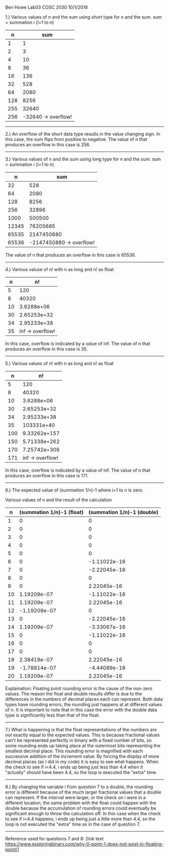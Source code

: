 Ben Howe
Lab03
COSC 2030
10/1/2018

1.) Various values of n and the sum using short type for n and the sum.
sum = summation i (i=1 to n)

|n|sum|
|----|----|
|1|1|
|2|3|
|4|10|
|8|36|
|16|136|
|32|528|
|64|2080|
|128|8256|
|255|32640|
|256|-32640 -> overflow!|

----

2.) An overflow of the short data type results in the value changing sign. In this case, the sum flips from positive to negative.
The value of n that produces an overflow in this case is 256.

----

3.) Various values of n and the sum using long type for n and the sum.
sum = summation i (i=1 to n)

|n|sum|
|----|----|
|32|528|
|64|2080|
|128|8256|
|256|32896|
|1000|500500|
|12345|76205685|
|65535|2147450880|
|65536|-2147450880 -> overflow!|

The value of n that produces an overflow in this case is 65536.

----

4.) Various valuse of n! with n as long and n! as float

|n|n!|
|----|----|
|5|120|
|8|40320|
|10|3.6288e+06|
|30|2.65253e+32|
|34|2.95233e+38|
|35|inf -> overflow!|

In this case, overflow is indicated by a value of inf.
The value of n that produces an overflow in this case is 35.

----

5.) Various values of n! with n as long and n! as float

|n|n!|
|----|----|
|5|120|
|8|40320|
|10|3.6288e+06|
|30|2.65253e+32|
|34|2.95233e+38|
|35|103331e+40|
|100|9.33262e+157|
|150|5.71338e+262|
|170|7.25742e+306|
|171|inf -> overflow!|

In this case, overflow is indicated by a value of inf.
The value of n that produces an overflow in this case is 171.

----

6.) The expected value of (summation 1/n)-1 where i=1 to n is zero.

Various values of n and the result of the calculation

|n|(summation 1/n)-1 (float)|(summation 1/n)-1 (double)|
|---|---|---|
|1|0|0|
|2|0|0|
|3|0|0|
|4|0|0|
|5|0|0|
|6|0|-1.11022e-16|
|7|0|-2.22045e-16|
|8|0|0|
|9|0|2.22045e-16|
|10|1.19209e-07|-1.11022e-16|
|11|1.19209e-07|2.22045e-16|
|12|-1.19209e-07|0|
|13|0|-2.22045e-16|
|14|1.19209e-07|-3.33067e-16|
|15|0|-1.11022e-16|
|16|0|0|
|17|0|0|
|18|2.38419e-07|2.22045e-16|
|19|-1.78814e-07|-4.44089e-16|
|20|1.19209e-07|2.22045e-16|

Explaination: Floating point rounding error is the cause of the non-zero values. The reason the float and double results differ is due to the differences in the numbers of decimal places each can represent. Both data types have rounding errors, the rounding just happens at at different values of n. It is important to note that in this case the error with the double data type is significantly less than that of the float.

----

7.) What is happening is that the float representations of the numbers are not exactly equal to the expected values. This is because fractional values can't be represented perfectly in binary with a fixed number of bits, so some rounding ends up taking place at the outermost bits representing the smallest decimal place. This rounding error is magnified with each successive addition of the increment value. By forcing the display of more decimal places (as I did in my code) it is easy to see what happens. When the check to see if i<4.4, i ends up being just less than 4.4 when it "actually" should have been 4.4, so the loop is executed the "extra" time.

----

8.) By changing the variable i from question 7 to a double, the rounding error is different because of the much larger fractional values that a double can represent. If the interval were larger, or the check on i were in a different location, the same problem with the float could happen with the double because the accumulation of rounding errors could eventually be significant enough to throw the calculation off. In this case when the check to see if i<4.4 happens, i ends up being just a little more than 4.4, so the loop is not executed the "extra" time as in the case of question 7.

----

Reference used for questions 7 and 8: [link text https://www.exploringbinary.com/why-0-point-1-does-not-exist-in-floating-point/]
